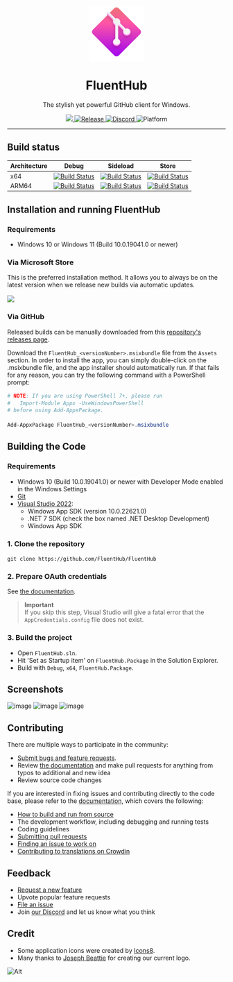 <p align="center">
  <img width="128" align="center" src="assets/fluenthub.png" />
</p>
<h1 align="center">
  FluentHub
</h1>
<p align="center">
  The stylish yet powerful GitHub client for Windows.
</p>

<p align="center">
  <a title="Crowdin" target="_blank" href="https://crowdin.com/project/fluenthub">
    <img src="https://badges.crowdin.net/fluenthub/localized.svg">
  </a>
  <a title="GitHub Releases" target="_blank" href="https://github.com/fluenthub-community/FluentHub/releases">
    <img src="https://img.shields.io/github/v/release/fluenthub-community/fluenthub?include_prereleases" alt="Release" />
  </a>
  <a title="Discord" target="_blank" href="https://discord.gg/8KtRkjq2Q4">
    <img src="https://img.shields.io/discord/935562861701390336?color=blue&label=Discord" alt="Discord" />
  </a>
  <a title="Platform" target="_blank">
    <img src="https://img.shields.io/badge/Platform-Windows-red" alt="Platform" />
  </a>
</p>

---

## Build status

Architecture|Debug|Sideload|Store
---|---|---|---
x64|[![Build Status](https://dev.azure.com/fluenthub/FluentHub/_apis/build/status%2FFluentHub%20CI?branchName=main&jobName=Build%20Debug%20x64)](https://dev.azure.com/fluenthub/FluentHub/_build/latest?definitionId=10&branchName=main)|[![Build Status](https://dev.azure.com/fluenthub/FluentHub/_apis/build/status%2FFluentHub%20CI?branchName=main&jobName=Build%20Sideload%20x64)](https://dev.azure.com/fluenthub/FluentHub/_build/latest?definitionId=10&branchName=main)|[![Build Status](https://dev.azure.com/fluenthub/FluentHub/_apis/build/status%2FFluentHub%20CI?branchName=main&jobName=Build%20StoreUpload%20x64)](https://dev.azure.com/fluenthub/FluentHub/_build/latest?definitionId=10&branchName=main)
ARM64|[![Build Status](https://dev.azure.com/fluenthub/FluentHub/_apis/build/status%2FFluentHub%20CI?branchName=main&jobName=Build%20Debug%20x64)](https://dev.azure.com/fluenthub/FluentHub/_build/latest?definitionId=10&branchName=main)|[![Build Status](https://dev.azure.com/fluenthub/FluentHub/_apis/build/status%2FFluentHub%20CI?branchName=main&jobName=Build%20Sideload%20x64)](https://dev.azure.com/fluenthub/FluentHub/_build/latest?definitionId=10&branchName=main)|[![Build Status](https://dev.azure.com/fluenthub/FluentHub/_apis/build/status%2FFluentHub%20CI?branchName=main&jobName=Build%20StoreUpload%20x64)](https://dev.azure.com/fluenthub/FluentHub/_build/latest?definitionId=10&branchName=main)

## Installation and running FluentHub

### Requirements

- Windows 10 or Windows 11 (Build 10.0.19041.0 or newer)

### Via Microsoft Store

This is the preferred installation method. It allows you to always be on the latest version when we release new builds via automatic updates.

<a title="Microsoft Store" target="_blank" href="https://apps.microsoft.com/store/detail/fluenthub/9nkb9hx8rjz3">
  <img width="128" align="center" src="https://get.microsoft.com/images/en-us%20dark.svg" />
</a>

### Via GitHub

Released builds can be manually downloaded from this [repository's releases page](https://github.com/FluentHub/FluentHub/releases).

Download the `FluentHub_<versionNumber>.msixbundle` file from the `Assets` section. In order to install the app, you can simply double-click on the .msixbundle file, and the app installer should automatically run. If that fails for any reason, you can try the following command with a PowerShell prompt:

```powershell
# NOTE: If you are using PowerShell 7+, please run
#   Import-Module Appx -UseWindowsPowerShell
# before using Add-AppxPackage.

Add-AppxPackage FluentHub_<versionNumber>.msixbundle
```

## Building the Code

### Requirements

- Windows 10 (Build 10.0.19041.0) or newer with Developer Mode enabled in the Windows Settings
- [Git](https://git-scm.com/)
- [Visual Studio 2022](https://visualstudio.microsoft.com/vs/):
  - Windows App SDK (version 10.0.22621.0)
  - .NET 7 SDK (check the box named .NET Desktop Development)
  - Windows App SDK

### 1. Clone the repository

```git
git clone https://github.com/FluentHub/FluentHub
```

### 2. Prepare OAuth credentials

See [the documentation](docs/credentials.md).

> **Important**  
> If you skip this step, Visual Studio will give a fatal error that the `AppCredentials.config` file does not exist.

### 3. Build the project

- Open `FluentHub.sln`.
- Hit 'Set as Startup item' on `FluentHub.Package` in the Solution Explorer.
- Build with `Debug`, `x64`, `FluentHub.Package`.

## Screenshots

![image](https://github.com/FluentHub/FluentHub/assets/62196528/dd765c87-0ef5-4a85-be41-ef686983ea33)
![image](https://github.com/FluentHub/FluentHub/assets/62196528/27fd539b-eb35-4273-9aca-ab78be14ea96)
![image](https://github.com/FluentHub/FluentHub/assets/62196528/1c54d686-59c5-4ac0-824c-d9f228009b0f)

## Contributing

There are multiple ways to participate in the community:

- [Submit bugs and feature requests](https://github.com/FluentHub/FluentHub/issues/new/choose).
- Review [the documentation](docs/code-style.md) and make pull requests for anything from typos to additional and new idea
- Review source code changes

If you are interested in fixing issues and contributing directly to the code base, please refer to the [documentation](docs/), which covers the following:

- [How to build and run from source](docs/)
- The development workflow, including debugging and running tests
- Coding guidelines
- [Submitting pull requests](https://github.com/FluentHub/FluentHub/pulls)
- [Finding an issue to work on](https://github.com/FluentHub/FluentHub/issues/)
- [Contributing to translations on Crowdin](https://crowdin.com/project/fluenthub)

## Feedback

- [Request a new feature](https://github.com/FluentHub/FluentHub/pulls)
- Upvote popular feature requests
- [File an issue](https://github.com/FluentHub/FluentHub/issues/new/choose)
- Join [our Discord](https://discord.gg/8KtRkjq2Q4) and let us know what you think

## Credit

- Some application icons were created by [Icons8](https://github.com/icons8).
- Many thanks to [Joseph Beattie](https://github.com/josephbeattie) for creating our current logo.

![Alt](https://repobeats.axiom.co/api/embed/15ef16427b681d911523e65d60d88a838c9d4fc3.svg "Repobeats analytics image")
